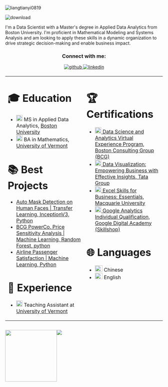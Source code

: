 <p align="left" href="https://www.linkedin.com/in/tianyi-liang-at-bu/"> <img src="https://komarev.com/ghpvc/?username=liangtianyi0819&label=Profile%20views&color=0e75b6&style=flat" alt="liangtianyi0819" /> </p>

![download](https://github.com/liangtianyi0819/liangtianyi0819/assets/78278453/8783d44b-ba8a-43c9-be15-34bf76cdc15d)

I'm a Data Scientist with a Master's degree in Applied Data Analytics from Boston University. I'm proficient in Mathematical Modeling and Systems Analysis and am looking to apply these skills in a dynamic organization to drive strategic decision-making and enable business impact.



<h3 align="center">Connect with me:</h3>
<p align="center">
<a href="https://github.com/liangtianyi0819" target="_blank">
<img src=https://img.shields.io/badge/github-%2324292e.svg?&style=for-the-badge&logo=github&logoColor=white alt=github style="margin-bottom: 5px;" />
</a>
<a href="https://www.linkedin.com/in/tianyi-liang-at-bu/" target="_blank">
<img src=https://img.shields.io/badge/linkedin-%231E77B5.svg?&style=for-the-badge&logo=linkedin&logoColor=white alt=linkedin style="margin-bottom: 5px;" />
</a>  

<table>
  <tr>
    <td valign="top" width="50%">

<h1>🎓 Education</h1>

<ul>
  <li>
    <img src="https://github.com/liangtianyi0819/liangtianyi0819/assets/78278453/bd8b25a6-318a-48f7-a2ba-63d9068611ba" alt="liangtianyi0819" width="20" height="20" />
    MS in Applied Data Analytics, <a href="https://www.bu.edu/">Boston University</a>
  </li>
  <li>
    <img src="https://github.com/liangtianyi0819/liangtianyi0819/assets/78278453/294dba39-e6ce-4f2f-af54-1d4f82afac2d" alt="liangtianyi0819" width="20" height="20" />
    BA in Mathematics, <a href="https://www.uvm.edu/">University of Vermont</a>
  </li>
</ul>

# 📚 Best Projects

- [Auto Mask Detection on Human Faces | Transfer Learning, InceptionV3, Python](https://www.kaggle.com/code/tianyiliang/mask-detection-with-transfer-learning-inceptionv3)
- [BCG PowerCo. Price Sensitivity Analysis | Machine Learning, Random Forest, python](https://github.com/liangtianyi0819/BCG-Price-Sensitivity-Analysis)
- [Airline Passenger Satisfaction | Machine Learning, Python](https://github.com/liangtianyi0819/Prediction_of_Airline_Passenger_Satisfaction_with_Various_Machine_Learning_Models/blob/main/Project.ipynb)


<h1>💼 Experience</h1>

<ul>
  <li>
    <img src="https://github.com/liangtianyi0819/liangtianyi0819/assets/78278453/294dba39-e6ce-4f2f-af54-1d4f82afac2d" alt="liangtianyi0819" width="20" height="20" />
    Teaching Assistant at <a href="https://www.uvm.edu/">University of Vermont</a>
  </li>
</ul>      

      
   </td>
  <td valign="top" width="50%">






<h1>🏆 Certifications</h1>
<ul>
  <li>
    <a href="https://forage-uploads-prod.s3.amazonaws.com/completion-certificates/BCG%20/Tcz8gTtprzAS4xSoK_BCG_v3M2EPHimD8dJawhz_1686121785883_completion_certificate.pdf">
      <img src="https://github.com/liangtianyi0819/liangtianyi0819/assets/78278453/c34164d7-e117-4fc5-b68b-483ef178d3be" alt="Certificate 1" height="20" />
      Data Science and Analytics Virtual Experience Program, Boston Consulting Group (BCG)
    </a>
  </li>
  <li>
    <a href="https://forage-uploads-prod.s3.amazonaws.com/completion-certificates/Tata/MyXvBcppsW2FkNYCX_Tata_v3M2EPHimD8dJawhz_1686022268027_completion_certificate.pdf">
      <img src="https://github.com/liangtianyi0819/liangtianyi0819/assets/78278453/78341337-a1a5-487f-b5ea-76f7032d5474" alt="Certificate 2" height="20" />
      Data Visualization: Empowering Business with Effective Insights, Tata Group
    </a>
  </li>
  <li>
    <a href="https://www.coursera.org/account/accomplishments/certificate/98E75FNXYTJD">
      <img src="https://github.com/liangtianyi0819/liangtianyi0819/assets/78278453/3c0e2674-fd75-43e8-b7ee-86dcf14db11a" alt="Certificate 3" height="20" />
      Excel Skills for Business: Essentials, Macquarie University
    </a>
  </li>
  <li>
    <a href="https://skillshop.exceedlms.com/student/award/TUaq2tutWQAuMtGyVsaNQhDM">
      <img src="https://github.com/liangtianyi0819/liangtianyi0819/assets/78278453/0c0247b5-4a9e-44d6-939e-3afb8cd6eee9" alt="Certificate 4" height="20" />
      Google Analytics Individual Qualification, Google Digital Academy (Skillshop)
    </a>
  </li>
</ul>



<h1>🌐 Languages</h1>
<ul>
  <li>
    <img src="https://github.com/liangtianyi0819/liangtianyi0819/assets/78278453/6871a390-ebbc-4d40-ae60-628822736b78" alt="Chinese Flag" width="24" height="20" />
    Chinese
  </li>
  <li>
    <img src="https://github.com/liangtianyi0819/liangtianyi0819/assets/78278453/12f42fec-652b-4e80-849f-cf69dbb07bb8" alt="English Flag" width="24" height="20" />
    English
  </li>
</ul>

   </td>
  </tr>
</table>

##
<div style="display: flex; flex-direction: row;" align="center">
 <img class="img" style="max-height: 50%;" src="https://github-readme-stats.vercel.app/api?username=liangtianyi0819&show_icons=true&theme=radical" height="165"/>
 <img class="img" style="max-width: 100%;" src="https://github-readme-stats.vercel.app/api/top-langs/?username=liangtianyi0819&theme=radical&layout=compact" />
</div>

